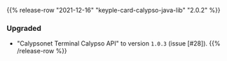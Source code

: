 {{% release-row "2021-12-16" "keyple-card-calypso-java-lib" "2.0.2" %}} 
### Upgraded
- "Calypsonet Terminal Calypso API" to version `1.0.3` (issue [#28]).
{{% /release-row %}}
